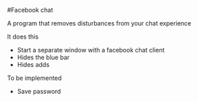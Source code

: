 #Facebook chat

A program that removes disturbances from your chat experience


It does this
* Start a separate window with a facebook chat client
* Hides the blue bar
* Hides adds


To be implemented
* Save password